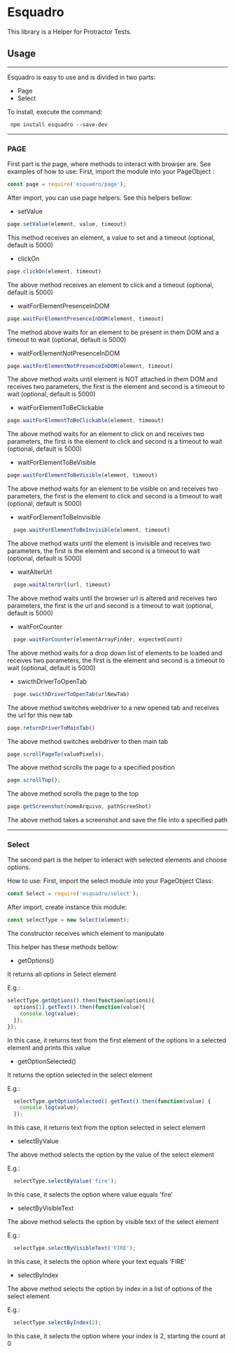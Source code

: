 # Esquadro
This library is a Helper for Protractor Tests.

## Usage 
***
Esquadro is easy to use and is divided in two parts:
* Page
* Select 

To install, execute the command:
```
 npm install esquadro --save-dev
 ```
*** 
### PAGE
First part is the page, where methods to interact with browser are.
See examples of how to use:
First, import the module into your PageObject :

```javascript
const page = require('esquadro/page');
```

After import, you can use page helpers. See this helpers bellow:


* setValue
```javascript
page.setValue(element, value, timeout)
```
This method receives an element, a value to set and a timeout (optional, default is 5000)

* clickOn
```javascript
page.clickOn(element, timeout)
```
The above method receives an element to click and a timeout (optional, default is 5000)

* waitForElementPresenceInDOM
```javascript
page.waitForElementPresenceInDOM(element, timeout)
```
The method above waits for an element to be present in them DOM and a timeout to wait (optional, default is 5000)

* waitForElementNotPresenceInDOM
```javascript
page.waitForElementNotPresenceInDOM(element, timeout)
```
The above method waits until element is NOT attached in them DOM and receives two parameters, the first is the element and second is a timeout to wait (optional, default is 5000)

* waitForElementToBeClickable
```javascript
page.waitForElementToBeClickable(element, timeout)
```
The above method waits for an element to click on and receives two parameters, the first is the element to click and second is a timeout to wait (optional, default is 5000)

* waitForElementToBeVisible
```javascript
page.waitForElementToBeVisible(element, timeout)
```
The above method waits for an element to be visible on and receives two parameters, the first is the element to click and second is a timeout to wait (optional, default is 5000)

* waitForElementToBeInvisible
```javascript
  page.waitForElementToBeInvisible(element, timeout)
```
The above method waits until the element is invisible and receives two parameters, the first is the element and second is a timeout to wait (optional, default is 5000)

* waitAlterUrl
```javascript
  page.waitAlterUrl(url, timeout)
```
The above method waits until the browser url is altered and receives two parameters, the first is the url and second is a timeout to wait (optional, default is 5000)

* waitForCounter
```javascript
  page.waitForCounter(elementArrayFinder, expectedCount)
```
The above method waits for a drop down list of elements to be loaded and receives two parameters, the first is the element and second is a timeout to wait (optional, default is 5000)

* swicthDriverToOpenTab

```javascript
  page.swicthDriverToOpenTab(urlNewTab)
```
The above method switches webdriver to a new opened tab and receives the url for this new tab

```javascript
page.returnDriverToMainTab()
```
The above method switches webdriver to then main tab

```javascript
page.scrollPageTo(valuePixels);
```
The above method scrolls the page to a specified position

```javascript
page.scrollTop();
```
The above method scrolls the page to the top

```javascript
page.getScreenshot(nomeArquivo, pathScreeShot)
```
The above method takes a screenshot and save the file into a specified path

***
### Select
The second part is the helper to interact with selected elements and choose options.

How to use:
First, import the select module into your PageObject Class:

```javascript
const Select = require('esquadro/select');
```

After import, create instance this module:
```javascript
const selectType = new Select(element);
```
The constructor receives which element to manipulate

This helper has these methods bellow:

* getOptions()

It returns all options in Select element

E.g.:
```javascript
selectType.getOptions().then(function(options){
  options[1].getText().then(function(value){
    console.log(value);
  });
});
```
In this case, it returns text from the first element of the options in a selected element and prints this value

* getOptionSelected()

It returns the option selected in the select element

E.g.:
```javascript
  selectType.getOptionSelected().getText().then(function(value) {
    console.log(value);
  });
```
In this case, it returns text from the option selected in select element

* selectByValue

The above method selects the option by the value of the select element

E.g.:
```javascript
  selectType.selectByValue('fire');
```
In this case, it selects the option where value equals 'fire'

* selectByVisibleText

The above method selects the option by visible text of the select element

E.g.:
```javascript
  selectType.selectByVisibleText('FIRE');
```
In this case, it selects the option where your text equals 'FIRE'

* selectByIndex

The above method selects the option by index in a list of options of the select element

E.g.:
```javascript
  selectType.selectByIndex(2);
```
In this case, it selects the option where your index is 2, starting the count at 0
